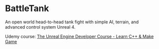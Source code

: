 # BattleTank
An open world head-to-head tank  fight with simple AI, terrain, and advanced control system Unreal 4.

Udemy course:
[The Unreal Engine Developer Course - Learn C++ & Make Game](https://www.udemy.com/unrealcourse/learn/v4)
